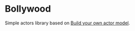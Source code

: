 # Bollywood

Simple actors library based on [Build your own actor model](https://bartoszsypytkowski.com/build-your-own-actor-model/).